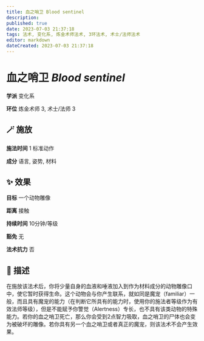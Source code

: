 ```yaml
---
title: 血之哨卫 Blood sentinel
description: 
published: true
date: 2023-07-03 21:37:18
tags: 法术, 变化系, 炼金术师法术, 3环法术, 术士/法师法术
editor: markdown
dateCreated: 2023-07-03 21:37:18
---
```


# **血之哨卫** *Blood sentinel*

**学派** 变化系 

**环位** 炼金术师 3, 术士/法师 3

## 🪄 施放

**施法时间** 1 标准动作

**成分** 语言, 姿势, 材料

## ✨ 效果 

**目标** 一个动物雕像 

**距离** 接触  

**持续时间** 10分钟/等级 

**豁免** 无

**法术抗力** 否

## 📖 描述

在施放该法术后，你将少量自身的血液和唾液加入到作为材料成分的动物雕像口中，使它暂时获得生命。这个动物会与你产生联系，就如同是魔宠（familiar）一般，而且具有魔宠的能力（在判断它所具有的能力时，使用你的施法者等级作为有效法师等级），但是不能赋予你警觉（Alertness）专长，也不具有该类动物的特殊能力。若你的血之哨卫死亡，那么你会受到2点智力吸取，血之哨卫的尸体也会变为被破坏的雕像。若你具有另一个血之哨卫或者真正的魔宠，则该法术不会产生效果。
    
